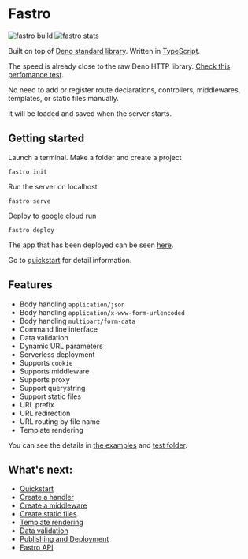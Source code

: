 # Fastro
![][build] ![][stats]

Built on top of [Deno standard library](https://deno.land/std@0.74.0). Written in [TypeScript](https://www.typescriptlang.org/).

The speed is already close to the raw Deno HTTP library. [Check this perfomance test](https://fastro.dev/docs/perfomance).

No need to add or register route declarations, controllers, middlewares, templates, or static files manually.

It will be loaded and saved when the server starts.

## Getting started

Launch a terminal. Make a folder and create a project
```
fastro init
```
Run the server on localhost
```
fastro serve
```
Deploy to google cloud run
```
fastro deploy
```

The app that has been deployed can be seen [here](https://hello-6bxxicr2uq-uc.a.run.app).

Go to [quickstart](https://fastro.dev/docs/quickstart) for detail information.

## Features
- Body handling `application/json`
- Body handling `application/x-www-form-urlencoded`
- Body handling `multipart/form-data`
- Command line interface
- Data validation
- Dynamic URL parameters
- Serverless deployment
- Supports `cookie`
- Supports middleware
- Supports proxy
- Support querystring
- Support static files
- URL prefix
- URL redirection
- URL routing by file name
- Template rendering

You can see the details in [the examples](https://github.com/fastrodev/fastro/blob/master/services) and [test folder](https://github.com/fastrodev/fastro/blob/master/test).

## What's next:
- [Quickstart](https://fastro.dev/docs/quickstart)
- [Create a handler](https://fastro.dev/docs/handler)
- [Create a middleware](https://fastro.dev/docs/middleware)
- [Create static files](https://fastro.dev/docs/static)
- [Template rendering](https://fastro.dev/docs/rendering)
- [Data validation](https://fastro.dev/docs/validation)
- [Publishing and Deployment](https://fastro.dev/docs/deployment)
- [Fastro API](https://fastro.dev/docs/api)

[build]: https://github.com/fastrodev/fastro/workflows/ci/badge.svg?branch=master "fastro build"
[stats]: https://img.shields.io/endpoint?url=https%3A%2F%2Fraw.fastro.dev%2Fstats "fastro stats"
